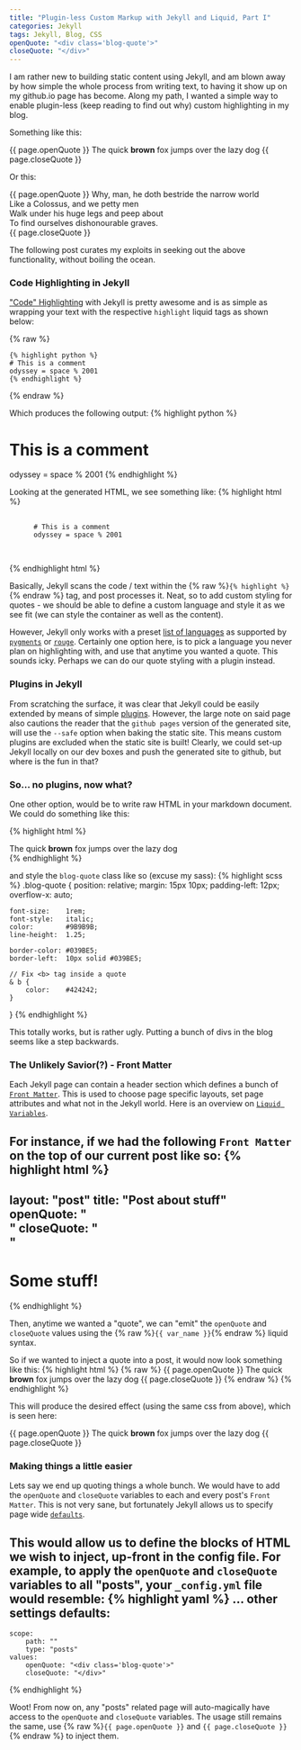 ```yaml
---
title: "Plugin-less Custom Markup with Jekyll and Liquid, Part I"
categories: Jekyll
tags: Jekyll, Blog, CSS
openQuote: "<div class='blog-quote'>"
closeQuote: "</div>"
---
```


I am rather new to building static content using Jekyll, and am blown away by how simple the whole process from writing text, to having it show up on my github.io page has become. Along my path, I wanted a simple way to enable plugin-less (keep reading to find out why) custom highlighting in my blog.

Something like this:

{{ page.openQuote }}
The quick <b>brown</b> fox jumps over the lazy dog
{{ page.closeQuote }}

Or this:

{{ page.openQuote }}
Why, man, he doth bestride the narrow world<br>
Like a Colossus, and we petty men<br>
Walk under his huge legs and peep about<br>
To find ourselves dishonourable graves.<br>
{{ page.closeQuote }}

The following post curates my exploits in seeking out the above functionality, without boiling the ocean.

### Code Highlighting in Jekyll

["Code" Highlighting](http://jekyllrb.com/docs/posts/#highlighting-code-snippets) with Jekyll is pretty awesome and is as simple as wrapping your text with the respective `highlight` liquid tags as shown below:

{% raw %}
```
{% highlight python %}
# This is a comment
odyssey = space % 2001
{% endhighlight %}
```
{% endraw %}

Which produces the following output:
{% highlight python %}
# This is a comment
odyssey = space % 2001
{% endhighlight %}

Looking at the generated HTML, we see something like:
{% highlight html %}
<div class="highlight">
  <pre>
    <code class="language-python" data-lang="python">
      <span class="c"># This is a comment</span>
      <span class="n">odyssey</span> <span class="o">=</span> <span class="n">space</span> <span class="o">%</span> <span class="mi">2001</span>
    </code>
  </pre>
</div>
{% endhighlight html %}

Basically, Jekyll scans the code / text within the {% raw %}`{% highlight %}`{% endraw %} tag, and post processes it. Neat, so to add custom styling for quotes - we should be able to define a custom language and style it as we see fit (we can style the container as well as the content).

However, Jekyll only works with a preset [list of languages](http://pygments.org/languages/) as supported by [`pygments`](http://pygments.org/) or [`rouge`](https://github.com/jneen/rouge). Certainly one option here, is to pick a language you never plan on highlighting with, and use that anytime you wanted a quote. This sounds icky. Perhaps we can do our quote styling with a plugin instead.

### Plugins in Jekyll

From scratching the surface, it was clear that Jekyll could be easily extended by means of simple [plugins](http://jekyllrb.com/docs/plugins/). However, the large note on said page also cautions the reader that the `github pages` version of the generated site, will use the `--safe` option when baking the static site. This means custom plugins are excluded when the static site is built! Clearly, we could set-up Jekyll locally on our dev boxes and push the generated site to github, but where is the fun in that?

### So... no plugins, now what?

One other option, would be to write raw HTML in your markdown document. We could do something like this:

{% highlight html %}
<div class="blog-quote">
The quick <b>brown</b> fox jumps over the lazy dog
</div>
{% endhighlight %}

and style the `blog-quote` class like so (excuse my sass):
{% highlight scss %}
.blog-quote {
    position:     relative;
    margin:       15px 10px;
    padding-left: 12px;
    overflow-x:   auto;

    font-size:    1rem;
    font-style:   italic;
    color:        #9B9B9B;
    line-height:  1.25;

    border-color: #039BE5;
    border-left:  10px solid #039BE5;

    // Fix <b> tag inside a quote
    & b {
        color:    #424242;
    }
}
{% endhighlight %}

This totally works, but is rather ugly. Putting a bunch of divs in the blog  seems like a step backwards.

### The Unlikely Savior(?) - Front Matter

Each Jekyll page can contain a header section which defines a bunch of [`Front Matter`](http://jekyllrb.com/docs/frontmatter/). This is used to choose page specific layouts, set page attributes and what not in the Jekyll world. Here is an overview on [`Liquid Variables`](https://github.com/Shopify/liquid/wiki/Liquid-for-Designers#variable-assignment).

For instance, if we had the following `Front Matter` on the top of our current post like so:
{% highlight html %}
---
layout: "post"
title: "Post about stuff"
openQuote: "<div class='blog-quote'>"
closeQuote: "</div>"
---
# Some stuff!
{% endhighlight %}

Then, anytime we wanted a "quote", we can "emit" the `openQuote` and `closeQuote` values using the {% raw %}`{{ var_name }}`{% endraw %} liquid syntax.

So if we wanted to inject a quote into a post, it would now look something like this:
{% highlight html %}
{% raw %}
{{ page.openQuote }}
The quick <b>brown</b> fox jumps over the lazy dog
{{ page.closeQuote }}
{% endraw %}
{% endhighlight %}

This will produce the desired effect (using the same css from above), which is seen here:

{{ page.openQuote }}
The quick <b>brown</b> fox jumps over the lazy dog
{{ page.closeQuote }}

### Making things a little easier

Lets say we end up quoting things a whole bunch. We would have to add the `openQuote` and `closeQuote` variables to each and every post's `Front Matter`. This is not very sane, but fortunately Jekyll allows us to specify page wide [`defaults`](http://jekyllrb.com/docs/configuration/#front-matter-defaults).

This would allow us to define the blocks of HTML we wish to inject, up-front in the config file. For example, to apply the `openQuote` and `closeQuote` variables to all "posts", your `_config.yml` file would resemble:
{% highlight yaml %}
... other settings
defaults:
  -
    scope:
        path: ""
        type: "posts"
    values:
        openQuote: "<div class='blog-quote'>"
        closeQuote: "</div>"
{% endhighlight %}

Woot! From now on, any "posts" related page will auto-magically have access to the `openQuote` and `closeQuote` variables. The usage still remains the same, use {% raw %}`{{ page.openQuote }}` and `{{ page.closeQuote }}`{% endraw %} to inject them.
